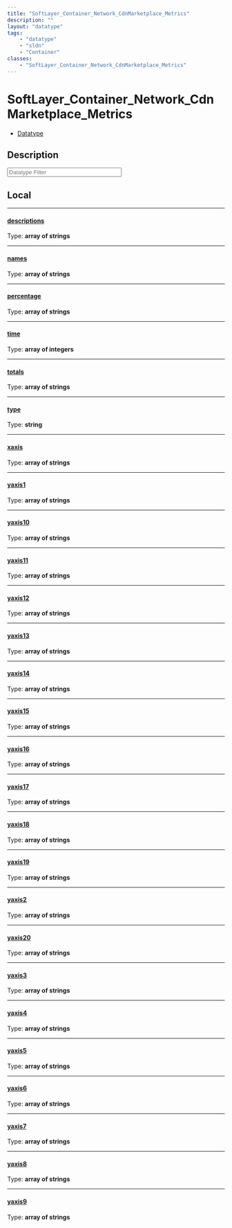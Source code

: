 ```yaml
---
title: "SoftLayer_Container_Network_CdnMarketplace_Metrics"
description: ""
layout: "datatype"
tags:
    - "datatype"
    - "sldn"
    - "Container"
classes:
    - "SoftLayer_Container_Network_CdnMarketplace_Metrics"
---
```


# SoftLayer_Container_Network_CdnMarketplace_Metrics
<div id='service-datatype'>
    <ul id='sldn-reference-tabs'>
        <li id='datatype'> <a href='/reference/datatypes/SoftLayer_Container_Network_CdnMarketplace_Metrics' >Datatype</a></li>
    </ul>
</div>

## Description 






<!-- Filer BEGIN -->
<div class="view-filters">
        <div class="clearfix">
            <div class="search-input-box">
                <input placeholder="Datatype Filter" onkeyup="titleSearch(inputId='prop-input', divId='properties', elementClass='prop-row')" 
                    type="text" id="prop-input" value="" size="30" maxlength="128" class="form-text">
            </div>
        </div>
</div>
<!-- Filer END -->

<div id="properties" class="content">
<div id="localProperties" class="prop-content" >

## Local
<div class="prop-row">

-----
[descriptions]: #descriptions
#### [descriptions]
  
<span class="type-label">Type: </span>**array of strings**


</div>
<div class="prop-row">

-----
[names]: #names
#### [names]
  
<span class="type-label">Type: </span>**array of strings**


</div>
<div class="prop-row">

-----
[percentage]: #percentage
#### [percentage]
  
<span class="type-label">Type: </span>**array of strings**


</div>
<div class="prop-row">

-----
[time]: #time
#### [time]
  
<span class="type-label">Type: </span>**array of integers**


</div>
<div class="prop-row">

-----
[totals]: #totals
#### [totals]
  
<span class="type-label">Type: </span>**array of strings**


</div>
<div class="prop-row">

-----
[type]: #type
#### [type]
  
<span class="type-label">Type: </span>**string**


</div>
<div class="prop-row">

-----
[xaxis]: #xaxis
#### [xaxis]
  
<span class="type-label">Type: </span>**array of strings**


</div>
<div class="prop-row">

-----
[yaxis1]: #yaxis1
#### [yaxis1]
  
<span class="type-label">Type: </span>**array of strings**


</div>
<div class="prop-row">

-----
[yaxis10]: #yaxis10
#### [yaxis10]
  
<span class="type-label">Type: </span>**array of strings**


</div>
<div class="prop-row">

-----
[yaxis11]: #yaxis11
#### [yaxis11]
  
<span class="type-label">Type: </span>**array of strings**


</div>
<div class="prop-row">

-----
[yaxis12]: #yaxis12
#### [yaxis12]
  
<span class="type-label">Type: </span>**array of strings**


</div>
<div class="prop-row">

-----
[yaxis13]: #yaxis13
#### [yaxis13]
  
<span class="type-label">Type: </span>**array of strings**


</div>
<div class="prop-row">

-----
[yaxis14]: #yaxis14
#### [yaxis14]
  
<span class="type-label">Type: </span>**array of strings**


</div>
<div class="prop-row">

-----
[yaxis15]: #yaxis15
#### [yaxis15]
  
<span class="type-label">Type: </span>**array of strings**


</div>
<div class="prop-row">

-----
[yaxis16]: #yaxis16
#### [yaxis16]
  
<span class="type-label">Type: </span>**array of strings**


</div>
<div class="prop-row">

-----
[yaxis17]: #yaxis17
#### [yaxis17]
  
<span class="type-label">Type: </span>**array of strings**


</div>
<div class="prop-row">

-----
[yaxis18]: #yaxis18
#### [yaxis18]
  
<span class="type-label">Type: </span>**array of strings**


</div>
<div class="prop-row">

-----
[yaxis19]: #yaxis19
#### [yaxis19]
  
<span class="type-label">Type: </span>**array of strings**


</div>
<div class="prop-row">

-----
[yaxis2]: #yaxis2
#### [yaxis2]
  
<span class="type-label">Type: </span>**array of strings**


</div>
<div class="prop-row">

-----
[yaxis20]: #yaxis20
#### [yaxis20]
  
<span class="type-label">Type: </span>**array of strings**


</div>
<div class="prop-row">

-----
[yaxis3]: #yaxis3
#### [yaxis3]
  
<span class="type-label">Type: </span>**array of strings**


</div>
<div class="prop-row">

-----
[yaxis4]: #yaxis4
#### [yaxis4]
  
<span class="type-label">Type: </span>**array of strings**


</div>
<div class="prop-row">

-----
[yaxis5]: #yaxis5
#### [yaxis5]
  
<span class="type-label">Type: </span>**array of strings**


</div>
<div class="prop-row">

-----
[yaxis6]: #yaxis6
#### [yaxis6]
  
<span class="type-label">Type: </span>**array of strings**


</div>
<div class="prop-row">

-----
[yaxis7]: #yaxis7
#### [yaxis7]
  
<span class="type-label">Type: </span>**array of strings**


</div>
<div class="prop-row">

-----
[yaxis8]: #yaxis8
#### [yaxis8]
  
<span class="type-label">Type: </span>**array of strings**


</div>
<div class="prop-row">

-----
[yaxis9]: #yaxis9
#### [yaxis9]
  
<span class="type-label">Type: </span>**array of strings**


</div>
</div>
<!-- LOCAL PROPERTY END -->

</div>


